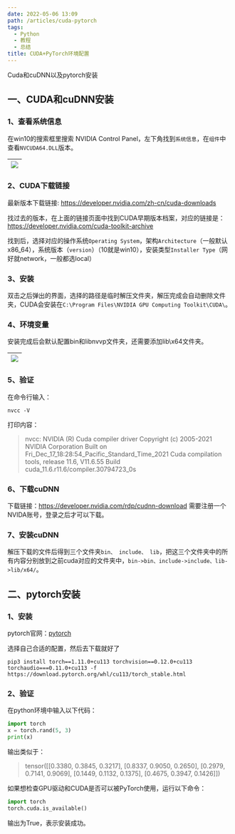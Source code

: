 ```yaml
---
date: 2022-05-06 13:09
path: /articles/cuda-pytorch
tags:
  - Python
  - 教程
  - 总结
title: CUDA+PyTorch环境配置
---
```


Cuda和cuDNN以及pytorch安装<!--more-->

## 一、CUDA和cuDNN安装

### 1、查看系统信息

在win10的搜索框里搜索 NVIDIA Control Panel，左下角找到`系统信息`，在`组件`中查看`NVCUDA64.DLL`版本。

| ![](https://cdn.jsdelivr.net/gh/sunshj/Staticfile/img/cuda-01.png) |
| :----------------------------------------------------------------: |

### 2、CUDA下载链接

最新版本下载链接: https://developer.nvidia.com/zh-cn/cuda-downloads

找过去的版本，在上面的链接页面中找到CUDA早期版本档案，对应的链接是：https://developer.nvidia.com/cuda-toolkit-archive

找到后，选择对应的操作系统`Operating System`，架构`Architecture`（一般默认x86_64），系统版本（`version`）（10就是win10），安装类型`Installer Type`（网好就network，一般都选local）

### 3、安装

双击之后弹出的界面，选择的路径是临时解压文件夹，解压完成会自动删除文件夹，CUDA会安装在`C:\Program Files\NVIDIA GPU Computing Toolkit\CUDA\`。

### 4、环境变量

安装完成后会默认配置bin和libnvvp文件夹，还需要添加lib\x64文件夹。

| ![](https://cdn.jsdelivr.net/gh/sunshj/Staticfile/img/cuda-02.png) |
| :----------------------------------------------------------------: |

### 5、验证

在命令行输入：

```
nvcc -V
```

打印内容：

> nvcc: NVIDIA (R) Cuda compiler driver
> Copyright (c) 2005-2021 NVIDIA Corporation
> Built on Fri_Dec_17_18:28:54_Pacific_Standard_Time_2021
> Cuda compilation tools, release 11.6, V11.6.55
> Build cuda_11.6.r11.6/compiler.30794723_0s

### 6、下载cuDNN

下载链接：https://developer.nvidia.com/rdp/cudnn-download
需要注册一个NVIDA账号，登录之后才可以下载。

### 7、安装cuDNN

解压下载的文件后得到三个文件夹`bin、 include、 lib`，把这三个文件夹中的所有内容分别放到之前cuda对应的文件夹中，`bin->bin、include->include、lib->lib/x64/`。

## 二、pytorch安装

### 1、安装

pytorch官网：[pytorch](https://pytorch.org/)

选择自己合适的配置，然后去下载就好了

```
pip3 install torch==1.11.0+cu113 torchvision==0.12.0+cu113 torchaudio===0.11.0+cu113 -f https://download.pytorch.org/whl/cu113/torch_stable.html
```

### 2、验证

在python环境中输入以下代码：

```python
import torch
x = torch.rand(5, 3)
print(x)
```

输出类似于：

> tensor([[0.3380, 0.3845, 0.3217],
        [0.8337, 0.9050, 0.2650],
        [0.2979, 0.7141, 0.9069],
        [0.1449, 0.1132, 0.1375],
        [0.4675, 0.3947, 0.1426]])

如果想检查GPU驱动和CUDA是否可以被PyTorch使用，运行以下命令：

```python
import torch
torch.cuda.is_available()
```

输出为True，表示安装成功。
